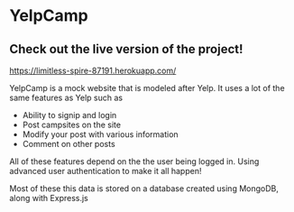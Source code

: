 # YelpCamp

## Check out the live version of the project! 
https://limitless-spire-87191.herokuapp.com/

YelpCamp is a mock website that is modeled after Yelp. It uses a lot of the same features as Yelp such as
* Ability to signip and login
* Post campsites on the site
* Modify your post with various information
* Comment on other posts

All of these features depend on the the user being logged in. Using advanced user authentication to make it all happen!

Most of these this data is stored on a database created using MongoDB, along with Express.js
